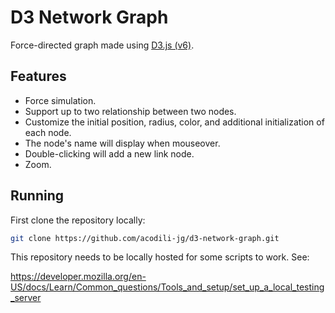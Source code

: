 # D3 Network Graph

Force-directed graph made using [D3.js (v6)](https://github.com/d3/d3).

## Features

 * Force simulation.
 * Support up to two relationship between two nodes.
 * Customize the initial position, radius, color, and additional initialization
   of each node.
 * The node's name will display when mouseover.
 * Double-clicking will add a new link node.
 * Zoom.

## Running

First clone the repository locally:

```bash
git clone https://github.com/acodili-jg/d3-network-graph.git
```

This repository needs to be locally hosted for some scripts to work. See:

<https://developer.mozilla.org/en-US/docs/Learn/Common_questions/Tools_and_setup/set_up_a_local_testing_server>
